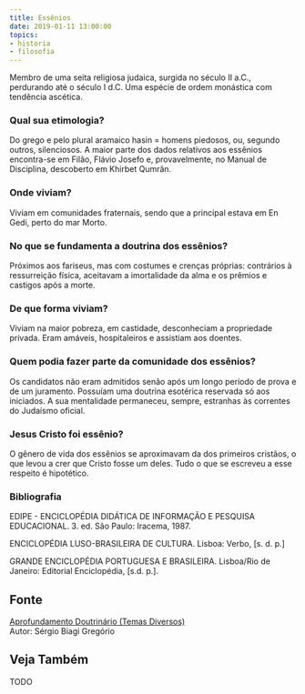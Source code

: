 ```yaml
---
title: Essênios
date: 2019-01-11 13:00:00
topics: 
- historia
- filosofia
---
```


Membro de uma seita religiosa judaica, surgida no século II a.C.,
perdurando até o século I d.C. Uma espécie de ordem monástica com
tendência ascética.

### Qual sua etimologia?
Do grego e pelo plural aramaico hasin = homens piedosos, ou, segundo
outros, silenciosos. A maior parte dos dados relativos aos essênios
encontra-se em Filão, Flávio Josefo e, provavelmente, no Manual de
Disciplina, descoberto em Khirbet Qumrân.

### Onde viviam?
Viviam em comunidades fraternais, sendo que a principal estava em En
Gedi, perto do mar Morto.

### No que se fundamenta a doutrina dos essênios?
Próximos aos fariseus, mas com costumes e crenças próprias: contrários à
ressurreição física, aceitavam a imortalidade da alma e os prêmios e
castigos após a morte.

### De que forma viviam?
Viviam na maior pobreza, em castidade, desconheciam a propriedade
privada. Eram amáveis, hospitaleiros e assistiam aos doentes.

### Quem podia fazer parte da comunidade dos essênios?
Os candidatos não eram admitidos senão após um longo período de prova e
de um juramento. Possuíam uma doutrina esotérica reservada só aos
iniciados. A sua mentalidade permaneceu, sempre, estranhas às correntes
do Judaísmo oficial.
### Jesus Cristo foi essênio?
O gênero de vida dos essênios se aproximavam da dos primeiros cristãos,
o que levou a crer que Cristo fosse um deles. Tudo o que se escreveu a
esse respeito é hipotético.

### Bibliografia
EDIPE - ENCICLOPÉDIA DIDÁTICA DE INFORMAÇÃO E PESQUISA EDUCACIONAL. 3.
ed. São Paulo: Iracema, 1987.

ENCICLOPÉDIA LUSO-BRASILEIRA DE CULTURA. Lisboa: Verbo, \[s. d. p.\]

GRANDE ENCICLOPÉDIA PORTUGUESA E BRASILEIRA. Lisboa/Rio de Janeiro:
Editorial Enciclopédia, \[s.d. p.\].

## Fonte
[Aprofundamento Doutrinário (Temas Diversos)](https://sites.google.com/view/aprofundamentodoutrinario/essênios)  
Autor: Sérgio Biagi Gregório



## Veja Também
TODO


